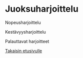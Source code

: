 # Juoksuharjoittelu

Nopeusharjoittelu

Kestävyysharjoittelu

Palauttavat harjoitteet  

[Takaisin etusivulle](index.md)
